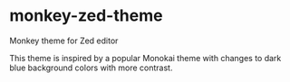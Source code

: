 # monkey-zed-theme
Monkey theme for Zed editor

This theme is inspired by a popular Monokai theme with changes to dark blue background colors with more contrast.
